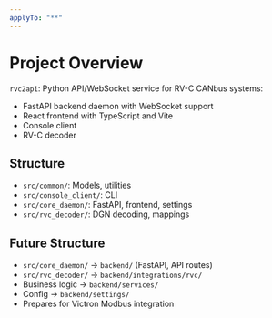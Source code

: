 ```yaml
---
applyTo: "**"
---
```


# Project Overview

`rvc2api`: Python API/WebSocket service for RV-C CANbus systems:
- FastAPI backend daemon with WebSocket support
- React frontend with TypeScript and Vite
- Console client
- RV-C decoder

## Structure
- `src/common/`: Models, utilities
- `src/console_client/`: CLI
- `src/core_daemon/`: FastAPI, frontend, settings
- `src/rvc_decoder/`: DGN decoding, mappings

## Future Structure
- `src/core_daemon/` → `backend/` (FastAPI, API routes)
- `src/rvc_decoder/` → `backend/integrations/rvc/`
- Business logic → `backend/services/`
- Config → `backend/settings/`
- Prepares for Victron Modbus integration
